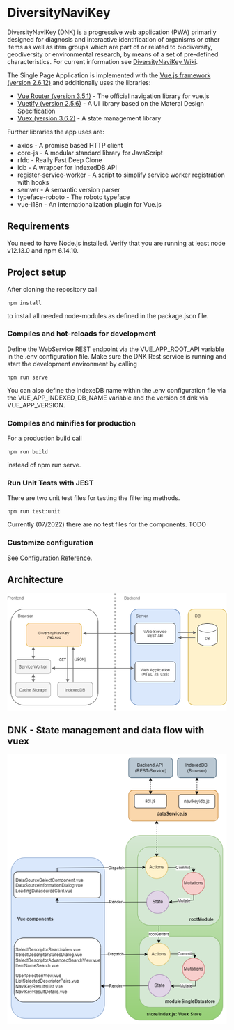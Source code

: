 # DiversityNaviKey

DiversityNaviKey (DNK) is a progressive web application (PWA) primarily designed for diagnosis and interactive identification of organisms or other items as well as item groups which are part of or related to biodiversity, geodiversity or environmental research, by means of a set of pre-defined characteristics. 
For current information see [DiversityNaviKey Wiki](https://diversityworkbench.net/Portal/DiversityNaviKey).

The Single Page Application is implemented with the [Vue.js framework (version 2.6.12)](https://vuejs.org/) and additionally uses the libraries:
- [Vue Router (version 3.5.1)](https://router.vuejs.org/) - The official navigation library for vue.js
- [Vuetify (version 2.5.6)](https://vuetifyjs.com/) - A UI library based on the Materal Design Specification
- [Vuex (version 3.6.2)](https://vuex.vuejs.org/) - A state management library

Further libraries the app uses are:
- axios - A promise based HTTP client
- core-js - A modular standard library for JavaScript
- rfdc - Really Fast Deep Clone
- idb - A wrapper for IndexedDB API
- register-service-worker - A script to simplify service worker registration with hooks
- semver - A semantic version parser
- typeface-roboto -  The roboto typeface
- vue-i18n - An internationalization plugin for Vue.js

## Requirements

You need to have Node.js installed. Verify that you are running at least node v12.13.0 and npm 6.14.10.

## Project setup

After cloning the repository call

```
npm install
```
to install all needed node-modules as defined in the package.json file.

### Compiles and hot-reloads for development

Define the WebService REST endpoint via the VUE_APP_ROOT_API variable in the .env configuration file. Make sure the DNK Rest service is running and start the development environment by calling

```
npm run serve
```
You can also define the IndexeDB name within the .env configuration file via the VUE_APP_INDEXED_DB_NAME variable and the version of dnk via VUE_APP_VERSION. 

### Compiles and minifies for production
For a production build call 
```
npm run build
```
instead of npm run serve.

### Run Unit Tests with JEST

There are two unit test files for testing the filtering methods. 
```
npm run test:unit
```
Currently (07/2022) there are no test files for the components. TODO

### Customize configuration
See [Configuration Reference](https://cli.vuejs.org/config/).

## Architecture

![DNK Architecture](/src/assets/Readme/DNK_dataflow_online.png?raw=true "DNK Architecture")

## DNK - State management and data flow with vuex

![DNK State management](/src/assets/Readme/DNKImplementierungVUEXArchitektur.png?raw=true "DNK State management")
